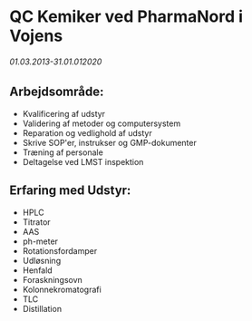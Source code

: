 # QC Kemiker ved PharmaNord i Vojens  
###### 01.03.2013-31.01.012020  
## Arbejdsområde:  
* Kvalificering af udstyr
* Validering af metoder og computersystem
* Reparation og vedlighold af udstyr
* Skrive SOP'er, instrukser og GMP-dokumenter
* Træning af personale
* Deltagelse ved LMST inspektion  
  
## Erfaring med Udstyr:  
* HPLC
* Titrator
* AAS
* ph-meter
* Rotationsfordamper
* Udløsning
* Henfald
* Foraskningsovn
* Kolonnekromatografi
* TLC
* Distillation

